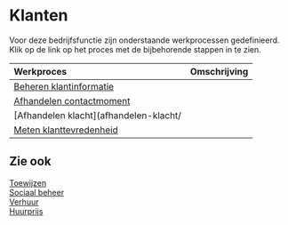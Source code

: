 # Klanten

Voor deze bedrijfsfunctie zijn onderstaande werkprocessen gedefinieerd. Klik op de link op het proces met de bijbehorende stappen in te zien.

Werkproces | Omschrijving
:--- | :---
[Beheren klantinformatie](beheren-klantinformatie/) | 
[Afhandelen contactmoment](afhandelen-contactmoment/) | 
[Afhandelen klacht](afhandelen-klacht/ | 
[Meten klanttevredenheid](meten-klanttevredenheid/) | 

## Zie ook

[Toewijzen](toewijzen/)  
[Sociaal beheer](sociaal-beheer/)  
[Verhuur](uitvoeren-ontwikkelproject/)  
[Huurprijs](uitvoeren-ontwikkelproject/)
